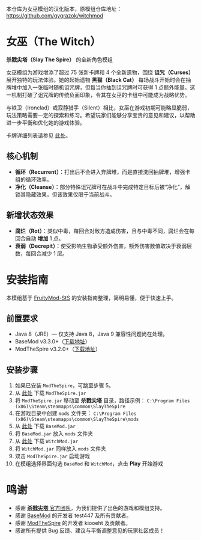 本仓库为女巫模组的汉化版本，原模组仓库地址：https://github.com/gygrazok/witchmod

# 女巫（The Witch）
**杀戮尖塔（Slay The Spire）** 的全新角色模组

女巫模组为游戏增添了超过 75 张新卡牌和 4 个全新遗物，围绕 **诅咒（Curses）** 展开独特的玩法体验。她的起始遗物 **黑猫（Black Cat）** 每场战斗开始时会在抽牌堆中加入一张临时随机诅咒牌，但每当你抽到诅咒牌时可获得 1 点额外能量。这一机制打破了诅咒牌的传统负面印象，令其在女巫的卡组中可能成为战略优势。

与铁卫（Ironclad）或寂静猎手（Silent）相比，女巫在游戏初期可能略显脆弱，玩法策略需要一定的探索和练习。希望玩家们能够分享宝贵的意见和建议，以帮助进一步平衡和优化她的游戏体验。

卡牌详细列表请参见 [此处](https://docs.google.com/spreadsheets/d/19tAd2g6CMNSAXdArFp2ZNpAosv3Rltb3qv1Cnc40RSk/edit?usp=sharing)。

## 核心机制 ##
* **循环（Recurrent）**：打出后不会进入弃牌堆，而是直接洗回抽牌堆，增强卡组的循环效率。
* **净化（Cleanse）**：部分特殊诅咒牌可在战斗中完成特定目标后被“净化”，解锁其隐藏效果，但该效果仅限于当前战斗。

## 新增状态效果 ##
* **腐烂（Rot）**：类似中毒，每回合对敌方造成伤害，且与中毒不同，腐烂会在每回合自动 **增加** 1 点。
* **衰弱（Decrepit）**：使受影响生物承受额外伤害，额外伤害数值取决于衰弱层数，每回合减少 1 层。

# 安装指南
本模组基于 [FruityMod-StS](https://github.com/gskleres/FruityMod-StS) 的安装指南整理，简明易懂，便于快速上手。

## 前置要求 ##
* Java 8（JRE）— 仅支持 Java 8，Java 9 兼容性问题尚在处理。
* BaseMod v3.3.0+（[下载地址](https://github.com/daviscook477/BaseMod/releases)）
* ModTheSpire v3.2.0+（[下载地址](https://github.com/kiooeht/ModTheSpire/releases)）

## 安装步骤 ##
1. 如果已安装 `ModTheSpire`，可跳至步骤 5。
2. 从 [此处](https://github.com/kiooeht/ModTheSpire/releases) 下载 `ModTheSpire.jar`
3. 将 `ModTheSpire.jar` 移动至 **杀戮尖塔** 目录，路径示例：
   `C:\Program Files (x86)\Steam\steamapps\common\SlayTheSpire`
4. 在游戏目录中创建 `mods` 文件夹：
   `C:\Program Files (x86)\Steam\steamapps\common\SlayTheSpire\mods`
5. 从 [此处](https://github.com/daviscook477/BaseMod/releases) 下载 `BaseMod.jar`
6. 将 `BaseMod.jar` 放入 `mods` 文件夹
7. 从 [此处](https://github.com/gygrazok/witchmod/releases) 下载 `WitchMod.jar`
8. 将 `WitchMod.jar` 同样放入 `mods` 文件夹
9. 双击 `ModTheSpire.jar` 启动游戏
10. 在模组选择界面勾选 `BaseMod` 和 `WitchMod`，点击 **Play** 开始游戏

# 鸣谢 #
* 感谢 [**杀戮尖塔** 官方团队](https://www.megacrit.com/)，为我们提供了出色的游戏和模组支持。
* 感谢 [BaseMod](https://github.com/daviscook477) 的开发者 test447 及所有贡献者。
* 感谢 [ModTheSpire](https://github.com/kiooeht) 的开发者 kiooeht 及贡献者。
* 感谢所有提供 Bug 反馈、建议与平衡调整意见的玩家社区成员！

